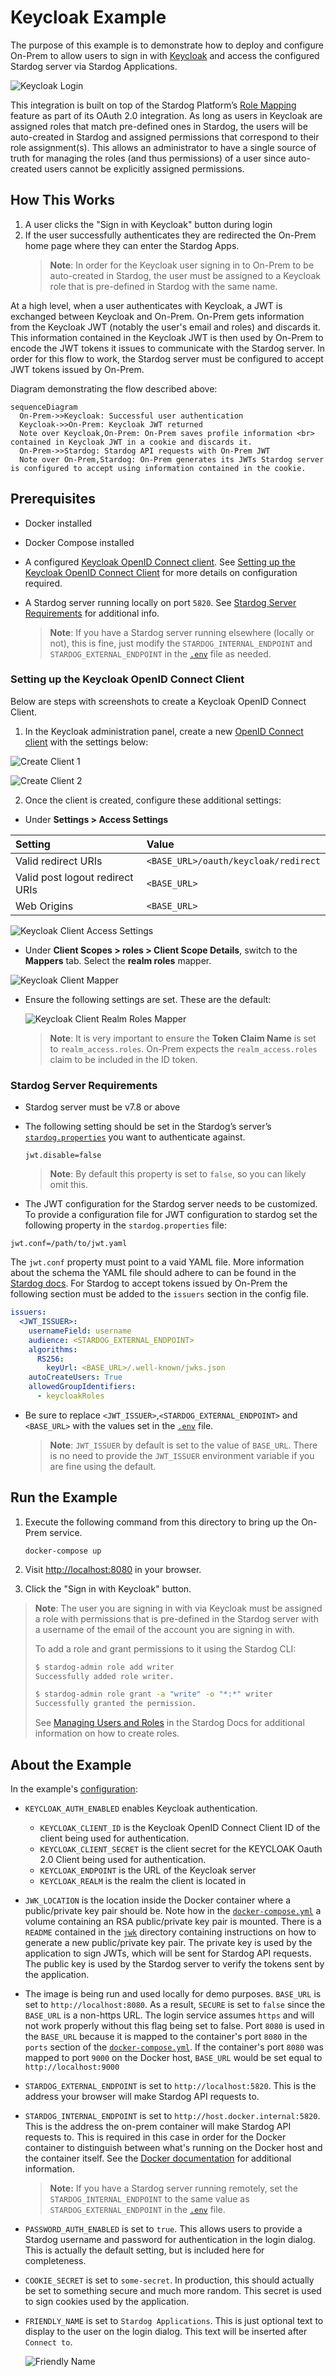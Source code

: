 # Keycloak Example

The purpose of this example is to demonstrate how to deploy and configure On-Prem to allow users to sign in with [Keycloak](https://www.keycloak.org/) and access the configured Stardog server via Stardog Applications.

![Keycloak Login](./img/keycloak.gif)

This integration is built on top of the Stardog Platform’s [Role Mapping](https://docs.stardog.com/operating-stardog/security/oauth-integration#role-mapping) feature as part of its OAuth 2.0 integration. As long as users in Keycloak are assigned roles that match pre-defined ones in Stardog, the users will be auto-created in Stardog and assigned permissions that correspond to their role assignment(s). This allows an administrator to have a single source of truth for managing the roles (and thus permissions) of a user since auto-created users cannot be explicitly assigned permissions.

## How This Works

1. A user clicks the "Sign in with Keycloak" button during login
2. If the user successfully authenticates they are redirected the On-Prem home page where they can enter the Stardog Apps.
   > **Note**:
   > In order for the Keycloak user signing in to On-Prem to be auto-created in Stardog, the user must be assigned to a Keycloak role that is pre-defined in Stardog with the same name.

At a high level, when a user authenticates with Keycloak, a JWT is exchanged between Keycloak and On-Prem. On-Prem gets information from the Keycloak JWT (notably the user's email and roles) and discards it. This information contained in the Keycloak JWT is then used by On-Prem to encode the JWT tokens it issues to communicate with the Stardog server. In order for this flow to work, the Stardog server must be configured to accept JWT tokens issued by On-Prem.

Diagram demonstrating the flow described above:

```mermaid
sequenceDiagram
  On-Prem->>Keycloak: Successful user authentication
  Keycloak->>On-Prem: Keycloak JWT returned
  Note over Keycloak,On-Prem: On-Prem saves profile information <br> contained in Keycloak JWT in a cookie and discards it.
  On-Prem->>Stardog: Stardog API requests with On-Prem JWT
  Note over On-Prem,Stardog: On-Prem generates its JWTs Stardog server is configured to accept using information contained in the cookie.
```

## Prerequisites

- Docker installed
- Docker Compose installed
- A configured [Keycloak OpenID Connect client](https://www.keycloak.org/docs/latest/server_admin/#con-oidc_server_administration_guide). See [Setting up the Keycloak OpenID Connect Client](#setting-up-the-keycloak-openid-connect-client) for more details on configuration required.
- A Stardog server running locally on port `5820`. See [Stardog Server Requirements](#stardog-server-requirements) for additional info.

  > **Note**:
  > If you have a Stardog server running elsewhere (locally or not), this is fine, just modify the `STARDOG_INTERNAL_ENDPOINT` and `STARDOG_EXTERNAL_ENDPOINT` in the [`.env`](.env) file as needed.

### Setting up the Keycloak OpenID Connect Client

Below are steps with screenshots to create a Keycloak OpenID Connect Client.

1. In the Keycloak administration panel, create a new [OpenID Connect client](https://www.keycloak.org/docs/latest/server_admin/#con-oidc_server_administration_guide) with the settings below:

![Create Client 1](./img/keycloak-client/create-client-1.png)

![Create Client 2](./img/keycloak-client/create-client-2.png)

2. Once the client is created, configure these additional settings:

- Under **Settings > Access Settings**

| **Setting**                     | **Value**                            |
| :------------------------------ | :----------------------------------- |
| Valid redirect URIs             | `<BASE_URL>/oauth/keycloak/redirect` |
| Valid post logout redirect URIs | `<BASE_URL>`                         |
| Web Origins                     | `<BASE_URL>`                         |

![Keycloak Client Access Settings](./img/keycloak-client/access-settings.png)

- Under **Client Scopes > roles > Client Scope Details**, switch to the **Mappers** tab. Select the **realm roles** mapper.

![Keycloak Client Mapper](./img/keycloak-client/mappers.png)

  - Ensure the following settings are set. These are the default:

    ![Keycloak Client Realm Roles Mapper](./img/keycloak-client/realm-roles-mapper.png)

    > **Note**:
    > It is very important to ensure the **Token Claim Name** is set to `realm_access.roles`. On-Prem expects the `realm_access.roles` claim to be included in the ID token.

### Stardog Server Requirements

- Stardog server must be v7.8 or above
- The following setting should be set in the Stardog’s server’s [`stardog.properties`](https://docs.stardog.com/operating-stardog/server-administration/server-configuration#stardogproperties) you want to authenticate against.

  ```properties
  jwt.disable=false
  ```

  > **Note**:
  > By default this property is set to `false`, so you can likely omit this.

- The JWT configuration for the Stardog server needs to be customized. To provide a configuration file for JWT configuration to stardog set the following property in the `stardog.properties` file:

```properties
jwt.conf=/path/to/jwt.yaml
```

The `jwt.conf` property must point to a vaid YAML file. More information about the schema the YAML file should adhere to can be found in the [Stardog docs](https://docs.stardog.com/operating-stardog/security/oauth-integration#configuring-stardog). For Stardog to accept tokens issued by On-Prem the following section must be added to the `issuers` section in the config file.

```yaml
issuers:
  <JWT_ISSUER>:
    usernameField: username
    audience: <STARDOG_EXTERNAL_ENDPOINT> 
    algorithms:
      RS256:
        keyUrl: <BASE_URL>/.well-known/jwks.json
    autoCreateUsers: True
    allowedGroupIdentifiers:
      - keycloakRoles
```

- Be sure to replace `<JWT_ISSUER>`,`<STARDOG_EXTERNAL_ENDPOINT>` and `<BASE_URL>` with the values set in the [`.env`](./.env) file.

  > **Note**:
  > `JWT_ISSUER` by default is set to the value of `BASE_URL`. There is no need to provide the `JWT_ISSUER` environment variable if you are fine using the default.

## Run the Example

1. Execute the following command from this directory to bring up the On-Prem service.

   ```
   docker-compose up
   ```

2. Visit [http://localhost:8080](http://localhost:8080) in your browser.

3. Click the "Sign in with Keycloak" button.

> **Note**:
> The user you are signing in with via Keycloak must be assigned a role with permissions that is pre-defined in the Stardog server with a username of the email of the account you are signing in with.
>
> To add a role and grant permissions to it using the Stardog CLI:
>
> ```bash
> $ stardog-admin role add writer
> Successfully added role writer.
> 
> $ stardog-admin role grant -a "write" -o "*:*" writer
> Successfully granted the permission.
> ```
>
> See [Managing Users and Roles](https://docs.stardog.com/operating-stardog/security/managing-users-and-roles#create-a-role) in the Stardog Docs for additional information on how to create roles.

## About the Example

In the example's [configuration](./.env):

- `KEYCLOAK_AUTH_ENABLED` enables Keycloak authentication. 
  - `KEYCLOAK_CLIENT_ID` is the Keycloak OpenID Connect Client ID of the client being used for authentication. 
  - `KEYCLOAK_CLIENT_SECRET` is the client secret for the KEYCLOAK Oauth 2.0 Client being used for authentication.
  - `KEYCLOAK_ENDPOINT` is the URL of the Keycloak server
  - `KEYCLOAK_REALM` is the realm the client is located in
- `JWK_LOCATION` is the location inside the Docker container where a public/private key pair should be. Note how in the [`docker-compose.yml`](./docker-compose.yml) a volume containing an RSA public/private key pair is mounted. There is a `README` contained in the [`jwk`](./jwk) directory containing instructions on how to generate a new public/private key pair. The private key is used by the application to sign JWTs, which will be sent for Stardog API requests. The public key is used by the Stardog server to verify the tokens sent by the application.
- The image is being run and used locally for demo purposes. `BASE_URL` is set to `http://localhost:8080`. As a result, `SECURE` is set to `false` since the `BASE_URL` is a non-https URL. The login service assumes `https` and will not work properly without this flag being set to false. Port `8080` is used in the `BASE_URL` because it is mapped to the container's port `8080` in the `ports` section of the [`docker-compose.yml`](docker-compse.yml). If the container's port `8080` was mapped to port `9000` on the Docker host, `BASE_URL` would be set equal to `http://localhost:9000`
- `STARDOG_EXTERNAL_ENDPOINT` is set to `http://localhost:5820`. This is the address your browser will make Stardog API requests to.
- `STARDOG_INTERNAL_ENDPOINT` is set to `http://host.docker.internal:5820`. This is the address the on-prem container will make Stardog API requests to. This is required in this case in order for the Docker container to distinguish between what's running on the Docker host and the container itself. See the [Docker documentation](https://docs.docker.com/desktop/networking/#i-want-to-connect-from-a-container-to-a-service-on-the-host) for additional information.

  > **Note:**
  > If you have a Stardog server running remotely, set the `STARDOG_INTERNAL_ENDPOINT` to the same value as `STARDOG_EXTERNAL_ENDPOINT` in the [`.env`](.env) file.

- `PASSWORD_AUTH_ENABLED` is set to `true`. This allows users to provide a Stardog username and password for authentication in the login dialog. This is actually the default setting, but is included here for completeness.
- `COOKIE_SECRET` is set to `some-secret`. In production, this should actually be set to something secure and much more random. This secret is used to sign cookies used by the application.
- `FRIENDLY_NAME` is set to `Stardog Applications`. This is just optional text to display to the user on the login dialog. This text will be inserted after `Connect to`.

  ![Friendly Name](./img/friendly-name.png)
